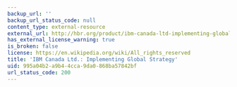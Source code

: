 ```yaml
---
backup_url: ''
backup_url_status_code: null
content_type: external-resource
external_url: http://hbr.org/product/ibm-canada-ltd-implementing-global-strategy/an/910E08-PDF-ENG
has_external_license_warning: true
is_broken: false
license: https://en.wikipedia.org/wiki/All_rights_reserved
title: 'IBM Canada Ltd.: Implementing Global Strategy'
uid: 995a04b2-a9b4-4cca-9da0-868ba57842bf
url_status_code: 200
---
```

